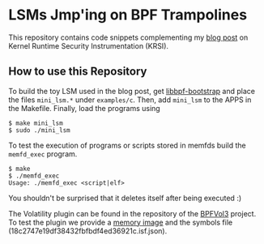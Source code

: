 # LSMs Jmp'ing on BPF Trampolines

This repository contains code snippets complementing my
[blog post](https://blog.eb9f.de/2023/04/24/lsm2bpf.html)
on Kernel Runtime Security Instrumentation (KRSI).

## How to use this Repository

To build the toy LSM used in the blog post, get
[libbpf-bootstrap](https://github.com/libbpf/libbpf-bootstrap)
and place the files `mini_lsm.*` under `examples/c`. Then,
add `mini_lsm` to the APPS in the Makefile. Finally, load the programs using
```
$ make mini_lsm
$ sudo ./mini_lsm
```

To test the execution of programs or scripts stored in memfds
build the `memfd_exec` program.
```
$ make
$ ./memfd_exec
Usage: ./memfd_exec <script|elf>
```
You shouldn't be surprised that it deletes itself after being
executed :)

The Volatility plugin can be found in the repository of the
[BPFVol3](https://github.com/vobst/BPFVol3)
project. To test the plugin we provide a
[memory image](https://owncloud.fraunhofer.de/index.php/s/sAXBW6HycFAqbio)
and the symbols file (18c2747e19df38432fbfbdf4ed36921c.isf.json).
